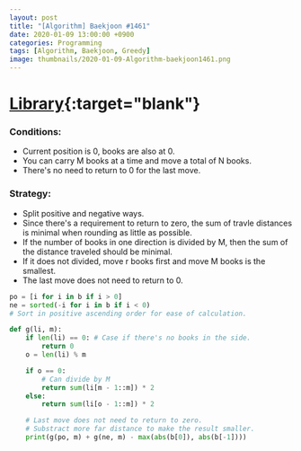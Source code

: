 ```yaml
---
layout: post
title: "[Algorithm] Baekjoon #1461"
date: 2020-01-09 13:00:00 +0900
categories: Programming
tags: [Algorithm, Baekjoon, Greedy]
image: thumbnails/2020-01-09-Algorithm-baekjoon1461.png
---
```


# [Library](https://www.acmicpc.net/problem/1461){:target="blank"}

### Conditions:

- Current position is 0, books are also at 0.
- You can carry M books at a time and move a total of N books.
- There's no need to return to 0 for the last move.

### Strategy:

- Split positive and negative ways.
- Since there's a requirement to return to zero,
  the sum of travle distances is minimal when rounding as little as possible.
- If the number of books in one direction is divided by M,
  then the sum of the distance traveled should be minimal.
- If it does not divided, move r books first and move M books is the smallest.
- The last move does not need to return to 0.

```python
po = [i for i in b if i > 0]
ne = sorted(-i for i in b if i < 0)
# Sort in positive ascending order for ease of calculation.
```

```python
def g(li, m):
    if len(li) == 0: # Case if there's no books in the side.
        return 0
    o = len(li) % m

    if o == 0:
		# Can divide by M
        return sum(li[m - 1::m]) * 2
    else:
        return sum(li[o - 1::m]) * 2
```

```python
    # Last move does not need to return to zero.
	# Substract more far distance to make the result smaller.
    print(g(po, m) + g(ne, m) - max(abs(b[0]), abs(b[-1])))
```
